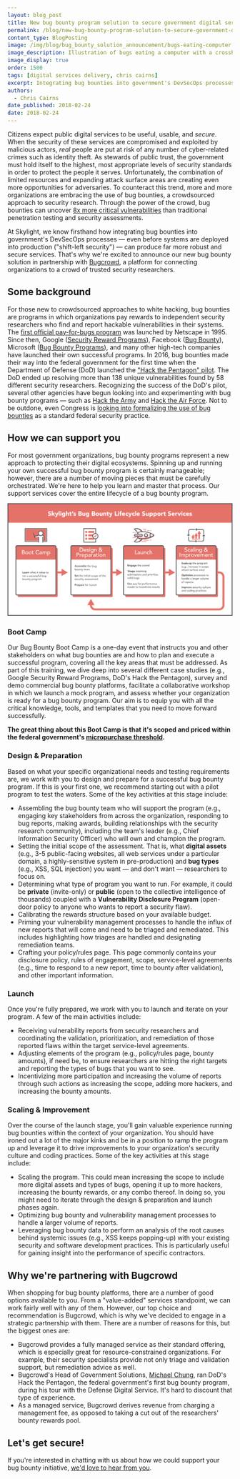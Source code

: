 ```yaml
---
layout: blog_post
title: New bug bounty program solution to secure government digital services
permalink: /blog/new-bug-bounty-program-solution-to-secure-government-digital-services/
content_type: BlogPosting
image: /img/blog/bug_bounty_solution_announcement/bugs-eating-computer.png
image_description: Illustration of bugs eating a computer with a crosshair over one of them, conveying the concept of a bug bounty.
image_display: true
order: 1500
tags: [digital services delivery, chris cairns]
excerpt: Integrating bug bounties into government's DevSecOps processes can produce far more robust and secure digital services. Here's a look at our new bug bounty solution.
authors:
  - Chris Cairns
date_published: 2018-02-24
date: 2018-02-24
---
```


Citizens expect public digital services to be useful, usable, and *secure*. When the security of these services are compromised and exploited by malicious actors, *real* people are put at risk of any number of cyber-related crimes such as identity theft. As stewards of public trust, the government must hold itself to the highest, most appropriate levels of security standards in order to protect the people it serves. Unfortunately, the combination of limited resources and expanding attack surface areas are creating even more opportunities for adversaries. To counteract this trend, more and more organizations are embracing the use of bug bounties, a crowdsourced approach to security research. Through the power of the crowd, bug bounties can uncover <a href="https://www.bugcrowd.com/?utm_source=channel&utm_medium=skylight&utm_content=blog&utm_campaign=integration_partner" target="&#95;blank">8x more critical vulnerabilities</a> than traditional penetration testing and security assessments.

At Skylight, we know firsthand how integrating bug bounties into government's DevSecOps processes &mdash; even before systems are deployed into production ("shift-left security") &mdash; can produce far more robust and secure services. That's why we're excited to announce our new bug bounty solution in partnership with <a href="https://www.bugcrowd.com/?utm_source=channel&utm_medium=skylight&utm_content=blog&utm_campaign=integration_partner" target="&#95;blank">Bugcrowd</a>, a platform for connecting organizations to a crowd of trusted security researchers.

## Some background

For those new to crowdsourced approaches to white hacking, bug bounties are programs in which organizations pay rewards to independent security researchers who find and report hackable vulnerabilities in their systems. The <a href="https://blog.cobalt.io/the-history-of-bug-bounty-programs-50def4dcaab3" target="&#95;blank">first official pay-for-bugs program</a> was launched by Netscape in 1995. Since then, Google (<a href="https://www.google.com/about/appsecurity/programs-home/" target="&#95;blank">Security Reward Programs</a>), Facebook (<a href="https://www.facebook.com/BugBounty/" target="&#95;blank">Bug Bounty</a>), Microsoft (<a href="ttps://technet.microsoft.com/en-us/library/dn425036.aspx" target="&#95;blank">Bug Bounty Programs</a>), and many other high-tech companies have launched their own successful programs. In 2016, bug bounties made their way into the federal government for the first time when the Department of Defense (DoD) launched the <a href="https://www.wired.com/story/hack-the-pentagon-bug-bounty-results/" target="&#95;blank">"Hack the Pentagon" pilot</a>. The DoD ended up resolving more than 138 unique vulnerabilities found by 58 different security researchers. Recognizing the success of the DoD's pilot, several other agencies have begun looking into and experimenting with bug bounty programs &mdash; such as <a href="https://www.army.mil/article/178473/army_secretary_issues_challenge_with_hack_the_army_program" target="&#95;blank">Hack the Army</a> and <a href="https://www.defense.gov/News/News-Releases/News-Release-View/Article/1164012/air-force-issues-challenge-to-hack-the-air-force/" target="&#95;blank">Hack the Air Force</a>. Not to be outdone, even Congress is <a href="http://thehill.com/policy/cybersecurity/358231-lawmakers-look-to-bug-bounties-but-experts-warn-of-unexpected-workload" target="&#95;blank">looking into formalizing the use of bug bounties</a> as a standard federal security practice.

## How we can support you

For most government organizations, bug bounty programs represent a new approach to protecting their digital ecosystems. Spinning up and running your own successful bug bounty program is certainly manageable; however, there are a number of moving pieces that must be carefully orchestrated. We're here to help you learn and master that process. Our support services cover the entire lifecycle of a bug bounty program.

![Four phases of Skylight's bug bounty lifecycle support services.](/img/blog/bug_bounty_solution_announcement/bug-bounty-services.png)

### Boot Camp

Our Bug Bounty Boot Camp is a one-day event that instructs you and other stakeholders on what bug bounties are and how to plan and execute a successful program, covering all the key areas that must be addressed. As part of this training, we dive deep into several different case studies (e.g., Google Security Reward Programs, DoD's Hack the Pentagon), survey and demo commercial bug bounty platforms, facilitate a collaborative workshop in which we launch a mock program, and assess whether your organization is ready for a bug bounty program. Our aim is to equip you with all the critical knowledge, tools, and templates that you need to move forward successfully.

**The great thing about this Boot Camp is that it's scoped and priced within the federal government's <a href="https://www.acquisition.gov/far/html/Subpart%2013_2.html" target="&#95;blank">micropurchase threshold</a>.**

### Design & Preparation

Based on what your specific organizational needs and testing requirements are, we work with you to design and prepare for a successful bug bounty program. If this is your first one, we recommend starting out with a pilot program to test the waters. Some of the key activities at this stage include:

- Assembling the bug bounty team who will support the program (e.g., engaging key stakeholders from across the organization, responding to bug reports, making awards, building relationships with the security research community), including the team's leader (e.g., Chief Information Security Officer) who will own and champion the program.
- Setting the initial scope of the assessment. That is, what **digital assets** (e.g., 3-5 public-facing websites, all web services under a particular domain, a highly-sensitive system in pre-production) and **bug types** (e.g., XSS, SQL injection) you want &mdash; and don't want &mdash; researchers to focus on.
- Determining what type of program you want to run. For example, it could be **private** (invite-only) or **public** (open to the collective intelligence of thousands) coupled with a **Vulnerability Disclosure Program** (open-door policy to anyone who wants to report a security flaw).
- Calibrating the rewards structure based on your available budget.
- Priming your vulnerability management processes to handle the influx of new reports that will come and need to be triaged and remediated. This includes highlighting how triages are handled and designating remediation teams.
- Crafting your policy/rules page. This page commonly contains your disclosure policy, rules of engagement, scope, service-level agreements (e.g., time to respond to a new report, time to bounty after validation), and other important information.

### Launch

Once you're fully prepared, we work with you to launch and iterate on your program. A few of the main activities include:

- Receiving vulnerability reports from security researchers and coordinating the validation, prioritization, and remediation of those reported flaws within the target service-level agreements.
- Adjusting elements of the program (e.g., policy/rules page, bounty amounts), if need be, to ensure researchers are hitting the right targets and reporting the types of bugs that you want to see.
- Incentivizing more participation and increasing the volume of reports through such actions as increasing the scope, adding more hackers, and increasing the bounty amounts.

### Scaling & Improvement

Over the course of the launch stage, you'll gain valuable experience running bug bounties within the context of your organization. You should have ironed out a lot of the major kinks and be in a position to ramp the program up and leverage it to drive improvements to your organization's security culture and coding practices. Some of the key activities at this stage include:

- Scaling the program. This could mean increasing the scope to include more digital assets and types of bugs, opening it up to more hackers, increasing the bounty rewards, or any combo thereof. In doing so, you might need to iterate through the design & preparation and launch phases again.
- Optimizing bug bounty and vulnerability management processes to handle a larger volume of reports.
- Leveraging bug bounty data to perform an analysis of the root causes behind systemic issues (e.g., XSS keeps popping-up) with your existing security and software development practices. This is particularly useful for gaining insight into the performance of specific contractors.

## Why we're partnering with Bugcrowd

When shopping for bug bounty platforms, there are a number of good options available to you. From a "value-added" services standpoint, we can work fairly well with any of them. However, our top choice and recommendation is Bugcrowd, which is why we've decided to engage in a strategic partnership with them. There are a number of reasons for this, but the biggest ones are:

- Bugcrowd provides a fully managed service as their standard offering, which is especially great for resource-constrained organizations. For example, their security specialists provide not only triage and validation support, but remediation advice as well.
- Bugcrowd's Head of Government Solutions, <a href="https://www.linkedin.com/in/chungmj/" target="&#95;blank">Michael Chung</a>, ran DoD's Hack the Pentagon, the federal government's first bug bounty program, during his tour with the Defense Digital Service. It's hard to discount that type of experience.
- As a managed service, Bugcrowd derives revenue from charging a management fee, as opposed to taking a cut out of the researchers' bounty rewards pool.

## Let's get secure!

If you're interested in chatting with us about how we could support your bug bounty initiative, [we'd love to hear from you](https://skylight.digital/hire-us/).
